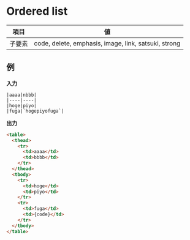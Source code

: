 # Ordered list

| 項目   | 値                                                   |
| ------ | ---------------------------------------------------- |
| 子要素 | code, delete, emphasis, image, link, satsuki, strong |

## 例

**入力**

```
|aaaa|nbbb|
|----|----|
|hoge|piyo|
|fuga|`hogepiyofuga`|
```

**出力**

```html
<table>
  <thead>
    <tr>
      <td>aaaa</td>
      <td>bbbb</td>
    </tr>
  </thead>
  <tbody>
    <tr>
      <td>hoge</td>
      <td>piyo</td>
    </tr>
    <tr>
      <td>fuga</td>
      <td>{code}</td>
    </tr>
  </tbody>
</table>
```
